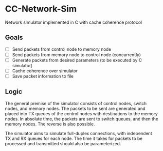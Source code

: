 # CC-Network-Sim
Network simulator implemented in C with cache coherence protocol

## Goals

- [ ] Send packets from control node to memory node
- [ ] Send packets from memory node to control node (concurrently)
- [ ] Generate packets from desired parameters (to be executed by C simulator)
- [ ] Cache coherence over simulator
- [ ] Save packet information to file

## Logic

The general premise of the simulator consists of control nodes, switch nodes, and memory nodes.  The packets to be sent are generated and placed into TX queues of the control nodes with destinations to the memory nodes.  In absolute time, the packets are sent to switch queues, and then the memory nodes.  The reverse is also possible.

The simulator aims to simulate full-duplex connections, with independent TX and RX queues for each node.  The time it takes for packets to be processed and transmitted should also be parameterized.